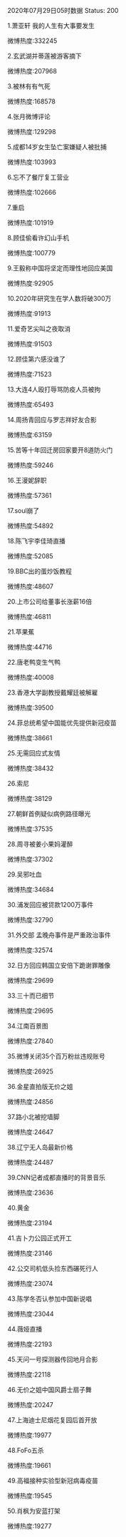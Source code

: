 2020年07月29日05时数据
Status: 200

1.萧亚轩 我的人生有大事要发生

微博热度:332245

2.玄武湖并蒂莲被游客摘下

微博热度:207968

3.被林有有气死

微博热度:168578

4.张月微博评论

微博热度:129298

5.成都14岁女生坠亡案嫌疑人被批捕

微博热度:103993

6.忘不了餐厅复工营业

微博热度:102666

7.重启

微博热度:101919

8.顾佳偷看许幻山手机

微博热度:100779

9.王毅称中国将坚定而理性地回应美国

微博热度:92905

10.2020年研究生在学人数将破300万

微博热度:91913

11.爱奇艺尖叫之夜取消

微博热度:91503

12.顾佳第六感没谁了

微博热度:71523

13.大连4人殴打辱骂防疫人员被拘

微博热度:65493

14.周扬青回应与罗志祥好友合影

微博热度:63159

15.苦等十年回迁房回家要开8道防火门

微博热度:59246

16.王漫妮辞职

微博热度:57361

17.soul崩了

微博热度:54892

18.陈飞宇李佳琦直播

微博热度:52085

19.BBC出的蛋炒饭教程

微博热度:48607

20.上市公司给董事长涨薪16倍

微博热度:46811

21.苹果蕉

微博热度:44716

22.唐老鸭变生气鸭

微博热度:40008

23.香港大学副教授戴耀廷被解雇

微博热度:39500

24.菲总统希望中国能优先提供新冠疫苗

微博热度:38661

25.无需回应式友情

微博热度:38432

26.索尼

微博热度:38129

27.朝鲜首例疑似病例路径曝光

微博热度:37535

28.周寻被姜小果妈灌醉

微博热度:37302

29.吴邪吐血

微博热度:34684

30.浦发回应被贷款1200万事件

微博热度:32790

31.外交部 孟晚舟事件是严重政治事件

微博热度:32574

32.日方回应韩国立安倍下跪谢罪雕像

微博热度:29699

33.三十而已细节

微博热度:29695

34.江南百景图

微博热度:27840

35.微博关闭35个百万粉丝违规账号

微博热度:26925

36.金星直拍版无价之姐

微博热度:24856

37.路小北被挖墙脚

微博热度:24647

38.辽宁无人岛最新价格

微博热度:24487

39.CNN记者成都直播时的背景音乐

微博热度:23636

40.黄金

微博热度:23194

41.吉卜力公园正式开工

微博热度:23146

42.公交司机低头捡东西碾死行人

微博热度:23074

43.陈学冬否认参加中国新说唱

微博热度:23044

44.薇娅直播

微博热度:22193

45.天问一号探测器传回地月合影

微博热度:22118

46.无价之姐中国风爵士扇子舞

微博热度:20247

47.上海迪士尼烟花复园后首开放

微博热度:19977

48.FoFo五杀

微博热度:19661

49.高福接种实验型新冠病毒疫苗

微博热度:19545

50.肖枫为安蓝打架

微博热度:19277

